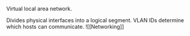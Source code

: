 Virtual local area network.

Divides physical interfaces into a logical segment. VLAN IDs determine which hosts can communicate.
![[Networking]]